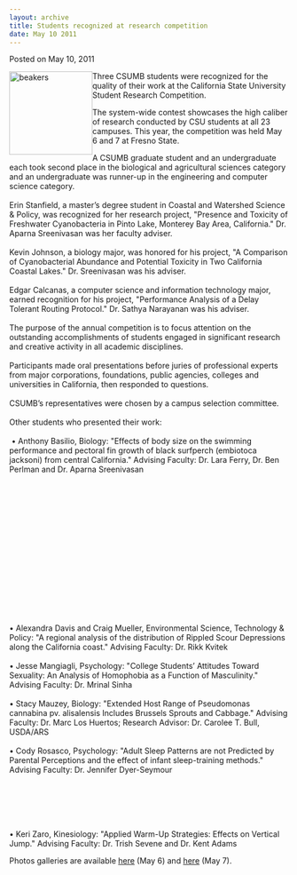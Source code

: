 ```yaml
---
layout: archive
title: Students recognized at research competition
date: May 10 2011
---
```





<span class="date">Posted on May 10, 2011    </span>
<p><img alt="beakers" src="http://news.csumb.edu/sites/default/files/65/attachments/news/images/beakers2.jpg" style="float:left; width:150px; height:150px"/></p>
<p>Three CSUMB students were recognized for the quality of their
work at the California State University Student Research
Competition.</p>
<p>The system-wide contest showcases the high caliber of research
conducted by CSU students at all 23 campuses. This year, the
competition was held May 6 and 7 at Fresno State.</p>
<p>A CSUMB graduate student and an undergraduate each took second
place in the biological and agricultural sciences category and an
undergraduate was runner-up in the engineering and computer science
category.<br>
<br>
Erin Stanfield, a master&#x2019;s degree student in Coastal and Watershed
Science &amp; Policy, was recognized for her research project,
&quot;Presence and Toxicity of Freshwater Cyanobacteria in Pinto Lake,
Monterey Bay Area, California.&quot; Dr. Aparna Sreenivasan was her
faculty adviser.<br>
<br>
Kevin Johnson, a biology major, was honored for his project, &quot;A
Comparison of Cyanobacterial Abundance and Potential Toxicity in
Two California Coastal Lakes.&quot; Dr. Sreenivasan was his
adviser.<br>
<br>
Edgar Calcanas, a computer science and information technology
major, earned recognition for his project, &quot;Performance Analysis of
a Delay Tolerant Routing Protocol.&quot; Dr. Sathya Narayanan was his
adviser.<br>
<br>
The purpose of the annual competition is to focus attention on the
outstanding accomplishments of students engaged in significant
research and creative activity in all academic disciplines.<br>
<br>
Participants made oral presentations before juries of professional
experts from major corporations, foundations, public agencies,
colleges and universities in California, then responded to
questions.<br>
<br>
CSUMB&#x2019;s representatives were chosen by a campus selection
committee.&#x2028;<br>
<br>
Other students who presented their work:<br>
<br>
&#x2028;&#x2022; Anthony Basilio, Biology: &quot;Effects of body size on the swimming
performance and pectoral fin growth of black surfperch (embiotoca
jacksoni) from central California.&quot; Advising Faculty: Dr. Lara
Ferry, Dr. Ben Perlman and Dr. Aparna Sreenivasan</br></br></br></br></br></br></br></br></br></br></br></br></br></br></br></br></p>
<p>&#x2022; Alexandra Davis and Craig Mueller, Environmental Science,
Technology &amp; Policy: &quot;A regional analysis of the distribution
of Rippled Scour Depressions along the California coast.&quot; Advising
Faculty: Dr. Rikk Kvitek<br>
<br>
&#x2022; Jesse Mangiagli, Psychology: &quot;College Students&#x2019; Attitudes Toward
Sexuality: An Analysis of Homophobia as a Function of Masculinity.&quot;
Advising Faculty: Dr. Mrinal Sinha<br>
<br>
&#x2022; Stacy Mauzey, Biology: &quot;Extended Host Range of Pseudomonas
cannabina pv. alisalensis Includes Brussels Sprouts and Cabbage.&quot;
Advising Faculty: Dr. Marc Los Huertos; Research Advisor: Dr.
Carolee T. Bull, USDA/ARS<br>
<br>
&#x2022; Cody Rosasco, Psychology: &quot;Adult Sleep Patterns are not Predicted
by Parental Perceptions and the effect of infant sleep-training
methods.&quot; Advising Faculty: Dr. Jennifer Dyer-Seymour</br></br></br></br></br></br></p>
<p>&#x2022; Keri Zaro, Kinesiology: &quot;Applied Warm-Up Strategies: Effects
on Vertical Jump.&quot; Advising Faculty: Dr. Trish Sevene and Dr. Kent
Adams</p>
<p>Photos galleries are available <a href="http://25thcsuannualresearhcompetition.shutterfly.com/" rel="nofollow">here</a> (May 6) and <a href="http://studentresearchcompetitionday2.shutterfly.com/" rel="nofollow">here</a> (May 7).<br>
&#xA0;</br></p>





